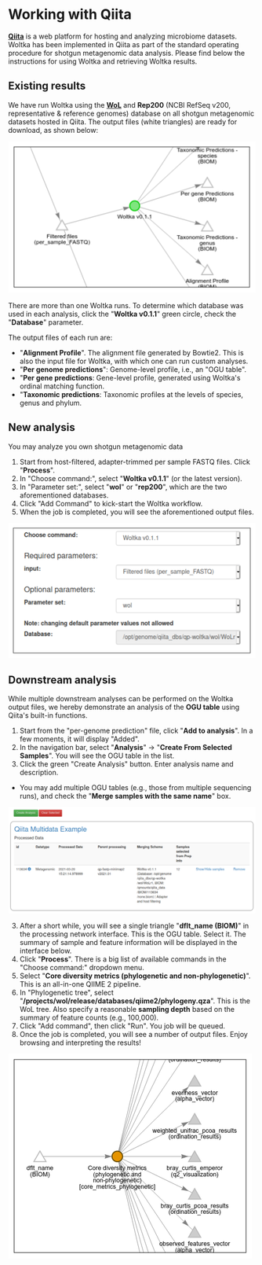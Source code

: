 # Working with Qiita

[**Qiita**](https://qiita.ucsd.edu/) is a web platform for hosting and analyzing microbiome datasets. Woltka has been implemented in Qiita as part of the standard operating procedure for shotgun metagenomic data analysis. Please find below the instructions for using Woltka and retrieving Woltka results.

## Existing results

We have run Woltka using the [**WoL**](wol.md) and **Rep200** (NCBI RefSeq v200, representative & reference genomes) database on all shotgun metagenomic datasets hosted in Qiita. The output files (white triangles) are ready for download, as shown below:

![Qiita1](img/qiita1.png)

There are more than one Woltka runs. To determine which database was used in each analysis, click the "**Woltka v0.1.1**" green circle, check the "**Database**" parameter.

The output files of each run are:

  - "**Alignment Profile**". The alignment file generated by Bowtie2. This is also the input file for Woltka, with which one can run custom analyses.
  - "**Per genome predictions**": Genome-level profile, i.e., an "OGU table".
  - "**Per gene predictions**: Gene-level profile, generated using Woltka's ordinal matching function.
  - "**Taxonomic predictions**: Taxonomic profiles at the levels of species, genus and phylum.


## New analysis

You may analyze you own shotgun metagenomic data

1. Start from host-filtered, adapter-trimmed per sample FASTQ files. Click "**Process**".
2. In "Choose command:", select "**Woltka v0.1.1**" (or the latest version).
3. In "Parameter set:", select "**wol**" or "**rep200**", which are the two aforementioned databases.
4. Click "Add Command" to kick-start the Woltka workflow.
5. When the job is completed, you will see the aforementioned output files.

![Qiita2](img/qiita2.png)


## Downstream analysis

While multiple downstream analyses can be performed on the Woltka output files, we hereby demonstrate an analysis of the **OGU table** using Qiita's built-in functions.

1. Start from the "per-genome prediction" file, click "**Add to analysis**". In a few moments, it will display "Added".
2. In the navigation bar, select "**Analysis**" -> "**Create From Selected Samples**". You will see the OGU table in the list.
2. Click the green "Create Analysis" button. Enter analysis name and description.
 - You may add multiple OGU tables (e.g., those from multiple sequencing runs), and check the "**Merge samples with the same name**" box.

![Qiita3](img/qiita3.png)

3. After a short while, you will see a single triangle "**dflt_name (BIOM)**" in the processing network interface. This is the OGU table. Select it. The summary of sample and feature information will be displayed in the interface below.
4. Click "**Process**". There is a big list of available commands in the "Choose command:" dropdown menu.
5. Select "**Core diversity metrics (phylogenetic and non-phylogenetic)**". This is an all-in-one QIIME 2 pipeline.
6. In "Phylogenetic tree", select "**/projects/wol/release/databases/qiime2/phylogeny.qza**". This is the WoL tree. Also specify a reasonable **sampling depth** based on the summary of feature counts (e.g., 100,000).
7. Click "Add command", then click "Run". You job will be queued.
8. Once the job is completed, you will see a number of output files. Enjoy browsing and interpreting the results!

![Qiita4](img/qiita4.png)
